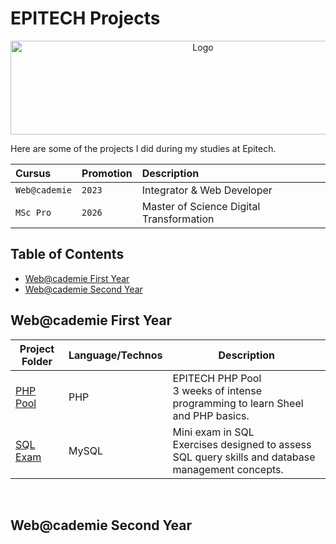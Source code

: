 # EPITECH Projects

<p align="center">
    <img src="https://upload.wikimedia.org/wikipedia/commons/f/fe/Epitech_Official_Logo.png" alt="Logo" width="600" height="150"/>
</p>
<p>Here are some of the projects I did during my studies at Epitech.<br></p>

| Cursus | Promotion     | Description                       |
| :-------- | :------- | :-------------------------------- |
| `Web@cademie`      | `2023` | Integrator & Web Developer |
| `MSc Pro`      | `2026` | Master of Science Digital Transformation |


## Table of Contents
  - [Web@cademie First Year](#webcademie-first-year)
  - [Web@cademie Second Year](#webcademie-second-year)

## Web@cademie First Year

| Project Folder                    | Language/Technos | Description |
| --------------------------------  | - | -------------- |
| [PHP Pool](./Web@cademie/First_Year/PHP_Pool) | PHP | EPITECH PHP Pool <br> 3 weeks of intense programming to learn Sheel and PHP basics. |
| [SQL Exam](./Web@cademie/First_Year/Sql_Exam) | MySQL | Mini exam in SQL <br> Exercises designed to assess SQL query skills and database management concepts. |
<br>

## Web@cademie Second Year
